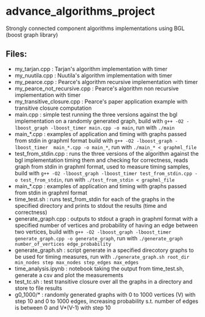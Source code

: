 # advance_algorithms_project
Strongly connected component algorithms implementations using BGL (boost graph library)

## Files:
-   my_tarjan.cpp : Tarjan's algorithm implementation with timer
-   my_nuutila.cpp : Nuutila's algorithm implementation with timer
-   my_pearce.cpp : Pearce's algorithm recursive implementation with timer
-   my_pearce_not_recursive.cpp : Pearce's algorithm non recursive implementation with timer
-   my_transitive_closure.cpp : Pearce's paper application example with transitive closure computation
-   main.cpp : simple test running the three versions against the bgl implementation on a randomly generated graph, build with ```g++ -O2 -lboost_graph -lboost_timer main.cpp -o main```, run with ```./main```
-   main_*.cpp : examples of application and timing with graphs passed from stdin in graphml format
    build with ```g++ -O2 -lboost_graph -lboost_timer  main_*.cpp -o main_*```, run with
    ```./main_* < graphml_file```
-   test_from_stdin.cpp : runs the three versions of the algorithm against the bgl implementation timing them and checking for correctness, reads graph from stdin in graphml format, used to measure timing samples, build with ```g++ -O2 -lboost_graph -lboost_timer test_from_stdin.cpp -o test_from_stdin```, run with ```./test_from_stdin < graphml_file```
-   main_*.cpp : examples of application and timing with graphs passed from stdin in graphml format
-   time_test.sh : runs test_from_stdin for each of the graphs in the specified directory and prints to stdout the results (time and correctness)
-   generate_graph.cpp : outputs to stdout a graph in graphml format with a specified number of vertices and probability of having an edge between two vertices, build with ```g++ -O2 -lboost_graph -lboost_timer generate_graph.cpp -o generate_graph```, run with ```./generate_graph number_of_vertices edge_probability```
-   generate_graph.sh : script generate in a specified direcotory graphs to be used for timing measures, run with ```./generate_graph.sh root_dir min_nodes step max_nodes step_edges max_edges```
-   time_analysis.ipynb : notebook taking the output from time_test.sh, generate a csv and plot the measurements
-   test_tc.sh : test transitive closure over all the graphs in a directory and store to file results
-   g0_1000/* : randomly generated graphs with 0 to 1000 vertices (V) with step 10 and 0 to 1000 edges, increasing probability s.t. number of edges is between 0 and V*(V-1) with step 10
